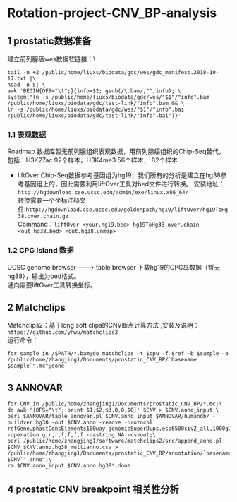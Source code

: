 # Rotation-project-CNV_BP-analysis

## 1 prostatic数据准备

建立前列腺癌wes数据软链接：\
```
tail -n +2 /public/home/liuxs/biodata/gdc/wes/gdc_manifest.2018-10-17.txt |\
head -n 5| \
awk 'BEGIN{OFS="\t";}{info=$2; gsub(/\.bam/,"",info); \
system("ln -s /public/home/liuxs/biodata/gdc/wes/"$1"/"info".bam /public/home/liuxs/biodata/gdc/test-link/"info".bam && \
ln -s /public/home/liuxs/biodata/gdc/wes/"$1"/"info".bai /public/home/liuxs/biodata/gdc/test-link/"info".bai")}'
```

### 1.1 表观数据
Roadmap 数据库暂无前列腺组织表观数据，用前列腺癌组织的Chip-Seq替代，包括：H3K27ac 92个样本，H3K4me3 56个样本， 82个样本
- liftOver
Chip-Seq数据参考基因组为hg19，我们所有的分析是建立在hg38参考基因组上的，因此需要利用liftOver工具对bed文件进行转换。
安装地址：`http://hgdownload.cse.ucsc.edu/admin/exe/linux.x86_64/`\
转换需要一个坐标注释文件:`http://hgdownload.cse.ucsc.edu/goldenpath/hg19/liftOver/hg19ToHg38.over.chain.gz`\
Command：`liftOver <your.hg19.bed> hg19ToHg38.over.chain <out.hg38.bed> <out.hg38.unmap>`

### 1.2 CPG Island 数据
UCSC genome browser ---> table browser 下载hg19的CPG岛数据（暂无hg38），输出为bed格式。\
通向需要liftOver工具转换坐标。

## 2 Matchclips 
Matchclips2：基于long soft clips的CNV断点计算方法 ,安装及说明：`https://github.com/yhwu/matchclips2`\
运行命令：
```
for sample in /$PATH/*.bam;do matchclips -t $cpu -f $ref -b $sample -o /public/home/zhangjing1/Documents/prostatic_CNV_BP/`basename $sample`".mc";done
```

## 3 ANNOVAR
```
for CNV in /public/home/zhangjing1/Documents/prostatic_CNV_BP/*.mc;\
do awk '{OFS="\t"; print $1,$2,$3,0,0,$0}' $CNV > $CNV.anno_input;\
perl $ANNOVAR/table_annovar.pl $CNV.anno_input $ANNOVAR/humandb/ -buildver hg38 -out $CNV.anno -remove -protocol refGene,phastConsElements100way,genomicSuperDups,esp6500siv2_all,1000g2015aug_all,avsnp150,ljb26_all -operation g,r,r,f,f,f,f -nastring NA -csvout;\
perl /public/home/zhangjing1/software/matchclips2/src/append_anno.pl $CNV $CNV.anno.hg38_multianno.csv > /public/home/zhangjing1/Documents/prostatic_CNV_BP/annotation/`basename $CNV`".anno";\
rm $CNV.anno_input $CNV.anno.hg38*;done
```

## 4 prostatic CNV breakpoint 相关性分析

